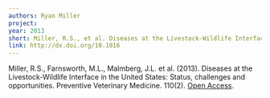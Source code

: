 ```yaml
---
authors: Ryan Miller
project: 
year: 2013
short: Miller, R.S., et al. Diseases at the Livestock-Wildlife Interface in the United States: Status, challenges and opportunities. Preventive Veterinary Medicine. 110(2)
link: http://dx.doi.org/10.1016
---
```


Miller, R.S., Farnsworth, M.L., Malmberg, J.L. et al. (2013). Diseases at the Livestock-Wildlife Interface in the United States: Status, challenges and opportunities. Preventive Veterinary Medicine. 110(2). [Open Access](http://dx.doi.org/10.1016).
